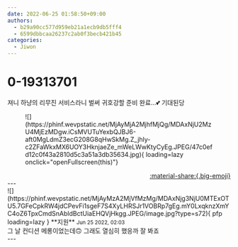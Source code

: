 ```yaml
---
date: 2022-06-25 01:58:50+09:00
authors:
  - b29a90cc577d959eb21a1ecb9db5fff4
  - 6599dbbcaa26237c2ab0f3becb421b45
categories:
  - Jiwon
---
```


# 0-19313701

<div class="post-container" markdown="1">
<div class="content-container md-sidebar__scrollwrap" markdown="1">

져니 하냥의 리무진 서비스라니 벌써 귀호강할 준비 완료...💕 기대된당
<figure markdown="1">
![](https://phinf.wevpstatic.net/MjAyMjA2MjhfMjQg/MDAxNjU2MzU4MjEzMDgw.iCsMVUTuYexbQJBJ6-aft0MgLdmZ3ecG208G8qHwSkMg.Z_jhly-c2ZFaWkxMX6UOY3HknjaeZe_mWeLWwKtyCyEg.JPEG/47c0efd12c0f43a2810d5c3a51a3db35634.jpg){ loading=lazy onclick="openFullscreen(this)"}
</figure>


</div>
</div>

<div style="text-align: right;" markdown="1">
<a href="https://weverse.io/fromis9/fanpost/0-19313701" style="text-align: right;">:material-share:{.big-emoji}</a>
</div>
---

<div class="comments-container md-sidebar__scrollwrap" markdown="1">
<div class="comment" markdown="1">
<div class='id-container' markdown="1">
![](https://phinf.wevpstatic.net/MjAyMzA2MjVfMzMg/MDAxNjg3NjU0MTExOTU5.7GFeCpkRW4jdCPevFi1sgeF7S4XyLHRSJr1VOBRp7gEg.mY0LxqknzXmYC4oZ6TpxCmdSnAbldBctUiaEHQVjHkgg.JPEG/image.jpg?type=s72){ pfp loading=lazy }
**<span class="artist">지원</span>** <small>Jun 25 2022, 02:03</small><br>
</div>
<div class='comment-body' markdown="1">
그 날 컨디션 메롱이었는데🙃 그래도 열심히 했응까 잘 봐죠
</div>
</div>
</div>
---
